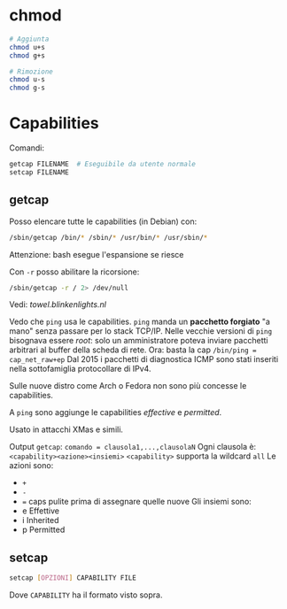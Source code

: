 # chmod
```bash
# Aggiunta
chmod u+s
chmod g+s

# Rimozione
chmod u-s
chmod g-s
```

# Capabilities
Comandi:
```bash
getcap FILENAME  # Eseguibile da utente normale
setcap FILENAME
```

## getcap
Posso elencare tutte le capabilities (in Debian) con:
```bash
/sbin/getcap /bin/* /sbin/* /usr/bin/* /usr/sbin/*
```

Attenzione: bash esegue l'espansione se riesce

Con `-r` posso abilitare la ricorsione:
```bash
/sbin/getcap -r / 2> /dev/null
```

Vedi: *towel.blinkenlights.nl*

Vedo che `ping` usa le capabilities. `ping` manda un **pacchetto forgiato** "a mano" senza passare per lo stack TCP/IP. Nelle vecchie versioni di `ping` bisognava essere *root*: solo un amministratore poteva inviare pacchetti arbitrari al buffer della scheda di rete.
Ora: basta la cap `/bin/ping = cap_net_raw+ep`
Dal 2015 i pacchetti di diagnostica ICMP sono stati inseriti nella sottofamiglia protocollare di IPv4.

Sulle nuove distro come Arch o Fedora non sono più concesse le capabilities.

A `ping` sono aggiunge le capabilities *effective* e *permitted*.

Usato in attacchi XMas e simili.

Output `getcap`: `comando = clausola1,...,clausolaN`
Ogni clausola è: `<capability><azione><insiemi>`
`<capability>` supporta la wildcard `all`
Le azioni sono:
- `+`
- `-`
- `=` caps pulite prima di assegnare quelle nuove
Gli insiemi sono:
- e Effettive
- i Inherited
- p Permitted

## setcap
```bash
setcap [OPZIONI] CAPABILITY FILE
```

Dove `CAPABILITY` ha il formato visto sopra.